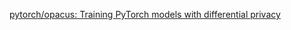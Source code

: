 [pytorch/opacus: Training PyTorch models with differential privacy](https://github.com/pytorch/opacus)
